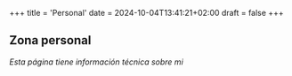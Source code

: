 +++
title = 'Personal'
date = 2024-10-04T13:41:21+02:00
draft = false
+++
## **Zona personal**
*Esta página tiene información técnica sobre mi*